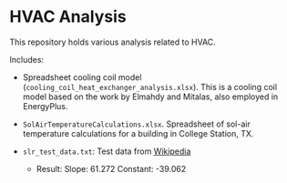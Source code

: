 # HVAC Analysis

This repository holds various analysis related to HVAC.

Includes:

- Spreadsheet cooling coil model
  (`cooling_coil_heat_exchanger_analysis.xlsx`). This is a cooling coil
  model based on the work by Elmahdy and Mitalas, also employed in
  EnergyPlus.

- `SolAirTemperatureCalculations.xlsx`. Spreadsheet of sol-air temperature calculations for a building in College Station, TX.

- `slr_test_data.txt`: Test data from [Wikipedia](https://en.wikipedia.org/wiki/Simple_linear_regression)
  - Result: Slope: 61.272 Constant: -39.062
